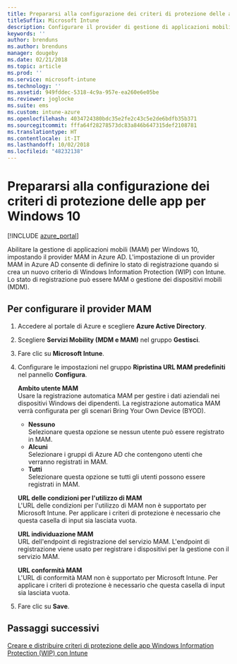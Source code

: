 ```yaml
---
title: Prepararsi alla configurazione dei criteri di protezione delle app per Windows 10
titleSuffix: Microsoft Intune
description: Configurare il provider di gestione di applicazioni mobili (MAM) in Azure AD.
keywords: ''
author: brenduns
ms.author: brenduns
manager: dougeby
ms.date: 02/21/2018
ms.topic: article
ms.prod: ''
ms.service: microsoft-intune
ms.technology: ''
ms.assetid: 949fddec-5318-4c9a-957e-ea260e6e05be
ms.reviewer: joglocke
ms.suite: ems
ms.custom: intune-azure
ms.openlocfilehash: 4034724380bdc35e2fe2c43c5e2de6bdfb35b371
ms.sourcegitcommit: fffa64f28278573dc83a846b647315def2108781
ms.translationtype: HT
ms.contentlocale: it-IT
ms.lasthandoff: 10/02/2018
ms.locfileid: "48232138"
---
```

# <a name="get-ready-to-configure-app-protection-policies-for-windows-10"></a>Prepararsi alla configurazione dei criteri di protezione delle app per Windows 10 

[!INCLUDE [azure_portal](./includes/azure_portal.md)]

Abilitare la gestione di applicazioni mobili (MAM) per Windows 10, impostando il provider MAM in Azure AD. L'impostazione di un provider MAM in Azure AD consente di definire lo stato di registrazione quando si crea un nuovo criterio di Windows Information Protection (WIP) con Intune. Lo stato di registrazione può essere MAM o gestione dei dispositivi mobili (MDM).

## <a name="to-configure-the-mam-provider"></a>Per configurare il provider MAM

1. Accedere al portale di Azure e scegliere **Azure Active Directory**.

2. Scegliere **Servizi Mobility (MDM e MAM)** nel gruppo **Gestisci**.

3. Fare clic su **Microsoft Intune**.

4. Configurare le impostazioni nel gruppo **Ripristina URL MAM predefiniti** nel pannello **Configura**.

   **Ambito utente MAM**  
   Usare la registrazione automatica MAM per gestire i dati aziendali nei dispositivi Windows dei dipendenti. La registrazione automatica MAM verrà configurata per gli scenari Bring Your Own Device (BYOD).<ul><li>**Nessuno**<br>Selezionare questa opzione se nessun utente può essere registrato in MAM.</li><li>**Alcuni**<br>Selezionare i gruppi di Azure AD che contengono utenti che verranno registrati in MAM.</li><li>**Tutti**<br>Selezionare questa opzione se tutti gli utenti possono essere registrati in MAM.</li></ul>

   **URL delle condizioni per l'utilizzo di MAM**  
   L'URL delle condizioni per l'utilizzo di MAM non è supportato per Microsoft Intune. Per applicare i criteri di protezione è necessario che questa casella di input sia lasciata vuota.

   **URL individuazione MAM**  
   URL dell'endpoint di registrazione del servizio MAM. L'endpoint di registrazione viene usato per registrare i dispositivi per la gestione con il servizio MAM.

   **URL conformità MAM**  
   L'URL di conformità MAM non è supportato per Microsoft Intune. Per applicare i criteri di protezione è necessario che questa casella di input sia lasciata vuota. 

5.  Fare clic su **Save**.

## <a name="next-steps"></a>Passaggi successivi

[Creare e distribuire criteri di protezione delle app Windows Information Protection (WIP) con Intune](windows-information-protection-policy-create.md)
